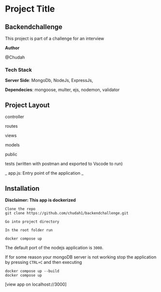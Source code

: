 # Project Title


## Backendchallenge

This project is part of a challenge for an interview

**Author** 

 @Chudah
 
### Tech Stack
**Server Side**: MongoDb, NodeJs, ExpressJs,

**Dependecies**: mongoose, multer, ejs, nodemon, validator

## Project Layout
  controller
  
  routes
  
  views
  
  models
 
  public
  
  tests (written with postman and exported to Vscode to run)
  
_  app.js: Entry point of the application 
_
## Installation
**Disclaimer: This app is dockerized**


```
Clone the repo
git clone https://github.com/chudah1/backendchallenge.git
```

```
Go into project directory

In the root folder run

docker compose up
```

The default port of the nodejs application is `3000`.


If for some reason your mongoDB server is not working stop the application by pressing `CTRL+C` and then executing
```
docker compose up --build
docker compose up
```

[view app on localhost://3000]
